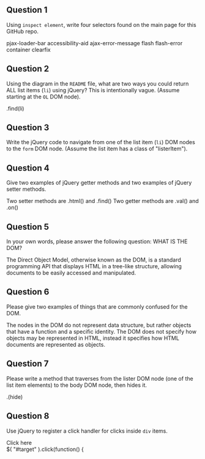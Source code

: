 ## Question 1

Using `inspect element`, write four selectors found on the main page for this
GitHub repo.

<!-- your answer starts here -->
pjax-loader-bar
accessibility-aid
ajax-error-message flash flash-error
container clearfix

<!-- your answer ends here -->

## Question 2

Using the diagram in the `README` file, what are two ways you could return ALL
list items (`li`) using jQuery? This is intentionally vague. (Assume starting
at the `OL` DOM node).

<!-- your answer starts here -->
.find(li)
<!-- your answer ends here -->

## Question 3

Write the jQuery code to navigate from one of the list item (`li`) DOM nodes to
the `form` DOM node. (Assume the list item has a class of "listerItem").

<!-- your answer starts here -->

<!-- your answer ends here -->

## Question 4

Give two examples of jQuery getter methods and two examples of jQuery setter
methods.

<!-- your answer starts here -->
Two setter methods are .html() and .find()
Two getter methods are .val() and .on()
<!-- your answer ends here -->

## Question 5

In your own words, please answer the following question: WHAT IS THE DOM?

<!-- your answer starts here -->
The Direct Object Model, otherwise known as the DOM, is a standard programming API
that displays HTML in a tree-like structure, allowing documents to be easily
accessed and manipulated.
<!-- your answer ends here -->

## Question 6

Please give two examples of things that are commonly confused for the DOM.

<!-- your answer starts here -->
The nodes in the DOM do not represent data structure, but rather objects that have
a function and a specific identity.
The DOM does not specify how objects may be represented in HTML, instead it
specifies how HTML documents are represented as objects.
<!-- your answer ends here -->

## Question 7

Please write a method that traverses from the lister DOM node (one of the list
item elements) to the body DOM node, then hides it.

<!-- your answer starts here -->
.(hide)
<!-- your answer ends here -->

## Question 8

Use jQuery to register a click handler for clicks inside `div` items.

<!-- your answer starts here -->
<div id="target">
  Click here
</div>
$( "#target" ).click(function() {
<!-- your answer ends here -->

